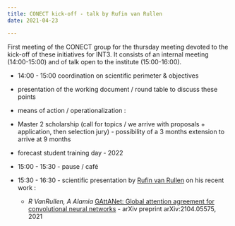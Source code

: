 ```yaml
---
title: CONECT kick-off - talk by Rufin van Rullen
date: 2021-04-23

---
```


First meeting of the CONECT group for the thursday meeting devoted to the kick-off of these initiatives for INT3. It consists of an internal meeting (14:00-15:00) and of talk open to the institute (15:00-16:00).

<!--more-->


* 14:00 - 15:00  coordination on scientific perimeter & objectives
 * presentation of the working document / round table to discuss these points

 * means of action / operationalization :
  * Master 2 scholarship (call for topics / we arrive with proposals + application, then selection jury) - possibility of a 3 months extension to arrive at 9 months
  * forecast student training day - 2022

* 15:00 - 15:30 - pause / café

* 15:30 - 16:30 - scientific presentation by [Rufin van Rullen](http://cerco.cnrs.fr/pagesp/rufin/) on his recent work :

  - *R VanRullen, A Alamia* [GAttANet: Global attention agreement for convolutional neural networks](https://arxiv.org/abs/2104.05575) - arXiv preprint arXiv:2104.05575, 2021
